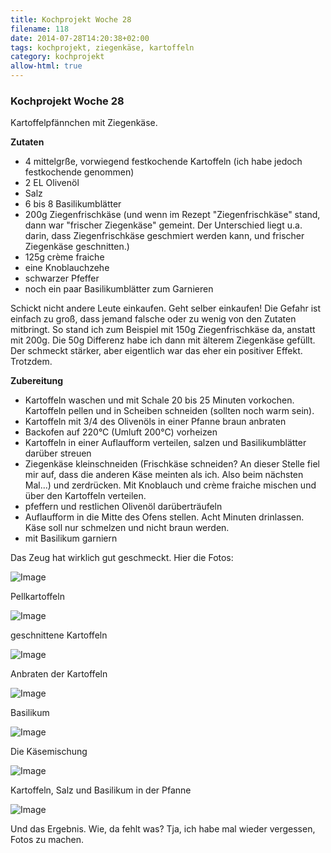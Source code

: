 ```yaml
---
title: Kochprojekt Woche 28
filename: 118
date: 2014-07-28T14:20:38+02:00
tags: kochprojekt, ziegenkäse, kartoffeln
category: kochprojekt
allow-html: true
---
```

### Kochprojekt Woche 28

<p>Kartoffelpfännchen mit Ziegenkäse.</p>

<p><strong>Zutaten</strong></p>

<ul>
<li>4 mittelgrße, vorwiegend festkochende Kartoffeln (ich habe jedoch festkochende genommen)</li>

<li>2 EL Olivenöl</li>

<li>Salz</li>

<li>6 bis 8 Basilikumblätter</li>

<li>200g Ziegenfrischkäse (und wenn im Rezept "Ziegenfrischkäse" stand, dann war "frischer Ziegenkäse" gemeint. Der Unterschied liegt u.a. darin, dass Ziegenfrischkäse geschmiert werden kann, und frischer Ziegenkäse geschnitten.)</li>

<li>125g crème fraiche</li>

<li>eine Knoblauchzehe</li>

<li>schwarzer Pfeffer</li>

<li>noch ein paar Basilikumblätter zum Garnieren</li>
</ul>

<p>Schickt nicht andere Leute einkaufen. Geht selber einkaufen! Die Gefahr ist einfach zu groß, dass jemand falsche oder zu wenig von den Zutaten mitbringt. So stand ich zum Beispiel mit 150g Ziegenfrischkäse da, anstatt mit 200g. Die 50g Differenz habe ich dann mit älterem Ziegenkäse gefüllt. Der schmeckt stärker, aber eigentlich war das eher ein positiver Effekt. Trotzdem.</p>

<p><strong>Zubereitung</strong></p>

<ul>
<li>Kartoffeln waschen und mit Schale 20 bis 25 Minuten vorkochen. Kartoffeln pellen und in Scheiben schneiden (sollten noch warm sein).</li>

<li>Kartoffeln mit 3/4 des Olivenöls in einer Pfanne braun anbraten</li>

<li>Backofen auf 220°C (Umluft 200°C) vorheizen</li>

<li>Kartoffeln in einer Auflaufform verteilen, salzen und Basilikumblätter darüber streuen</li>

<li>Ziegenkäse kleinschneiden (Frischkäse schneiden? An dieser Stelle fiel mir auf, dass die anderen Käse meinten als ich. Also beim nächsten Mal...) und zerdrücken. Mit Knoblauch und crème fraiche  mischen und über den Kartoffeln verteilen.</li>

<li>pfeffern und restlichen Olivenöl darüberträufeln</li>

<li>Auflaufform in die Mitte des Ofens stellen. Acht Minuten drinlassen. Käse soll nur schmelzen und nicht braun werden.</li>

<li>mit Basilikum garniern</li>
</ul>

<p>Das Zeug hat wirklich gut geschmeckt. Hier die Fotos:</p>

<p><img src="https://www.strangerthanusual.de/hosted_files/268/download" alt="Image"></p>

<p>Pellkartoffeln</p>

<p><img src="https://www.strangerthanusual.de/hosted_files/269/download" alt="Image"></p>

<p>geschnittene Kartoffeln</p>

<p><img src="https://www.strangerthanusual.de/hosted_files/271/download" alt="Image"></p>

<p>Anbraten der Kartoffeln</p>

<p><img src="https://www.strangerthanusual.de/hosted_files/272/download" alt="Image"></p>

<p>Basilikum</p>

<p><img src="https://www.strangerthanusual.de/hosted_files/273/download" alt="Image"></p>

<p>Die Käsemischung</p>

<p><img src="https://www.strangerthanusual.de/hosted_files/274/download" alt="Image"></p>

<p>Kartoffeln, Salz und Basilikum in der Pfanne</p>

<p><img src="https://www.strangerthanusual.de/hosted_files/275/download" alt="Image"></p>

<p>Und das Ergebnis. Wie, da fehlt was? Tja, ich habe mal wieder vergessen, Fotos zu machen.</p>


